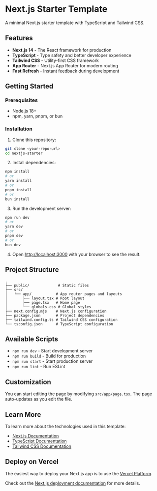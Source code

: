 # Next.js Starter Template

A minimal Next.js starter template with TypeScript and Tailwind CSS.

## Features

- **Next.js 14** - The React framework for production
- **TypeScript** - Type safety and better developer experience
- **Tailwind CSS** - Utility-first CSS framework
- **App Router** - Next.js App Router for modern routing
- **Fast Refresh** - Instant feedback during development

## Getting Started

### Prerequisites

- Node.js 18+ 
- npm, yarn, pnpm, or bun

### Installation

1. Clone this repository:

```bash
git clone <your-repo-url>
cd nextjs-starter
```

2. Install dependencies:

```bash
npm install
# or
yarn install
# or
pnpm install
# or
bun install
```

3. Run the development server:

```bash
npm run dev
# or
yarn dev
# or
pnpm dev
# or
bun dev
```

4. Open [http://localhost:3000](http://localhost:3000) with your browser to see the result.

## Project Structure

```
.
├── public/             # Static files
├── src/
│   └── app/           # App router pages and layouts
│       ├── layout.tsx # Root layout
│       ├── page.tsx   # Home page
│       └── globals.css # Global styles
├── next.config.mjs    # Next.js configuration
├── package.json       # Project dependencies
├── tailwind.config.ts # Tailwind CSS configuration
└── tsconfig.json      # TypeScript configuration
```

## Available Scripts

- `npm run dev` - Start development server
- `npm run build` - Build for production
- `npm run start` - Start production server
- `npm run lint` - Run ESLint

## Customization

You can start editing the page by modifying `src/app/page.tsx`. The page auto-updates as you edit the file.

## Learn More

To learn more about the technologies used in this template:

- [Next.js Documentation](https://nextjs.org/docs)
- [TypeScript Documentation](https://www.typescriptlang.org/docs/)
- [Tailwind CSS Documentation](https://tailwindcss.com/docs)

## Deploy on Vercel

The easiest way to deploy your Next.js app is to use the [Vercel Platform](https://vercel.com).

Check out the [Next.js deployment documentation](https://nextjs.org/docs/deployment) for more details.